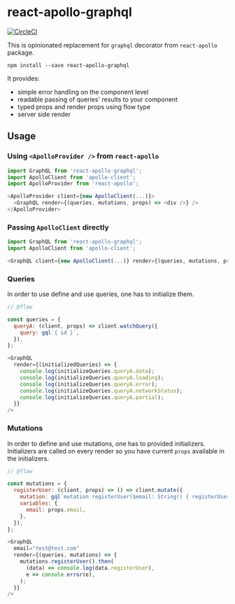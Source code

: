 # react-apollo-graphql

[![CircleCI](https://circleci.com/gh/michalkvasnicak/react-apollo-graphql/tree/master.svg?style=svg&circle-token=20c4fae1b9bd62446eec2d27c334b154c06efc9a)](https://circleci.com/gh/michalkvasnicak/react-apollo-graphql/tree/master)

This is opinionated replacement for `graphql` decorator from `react-apollo` package.

`npm install --save react-apollo-graphql`

It provides:

* simple error handling on the component level
* readable passing of queries' results to your component
* typed props and render props using flow type
* server side render

## Usage

### Using `<ApolloProvider />` from `react-apollo`

```js
import GraphQL from 'react-apollo-graphql';
import ApolloClient from 'apollo-client';
import ApolloProvider from 'react-apollo';

<ApolloProvider client={new ApolloClient(...)}>
  <GraphQL render={(queries, mutations, props) => <div />} />
</ApolloProvider>
```

### Passing `ApolloClient` directly

```js
import GraphQL from 'react-apollo-graphql';
import ApolloClient from 'apollo-client';

<GraphQL client={new ApolloClient(...)} render={(queries, mutations, props) => <div />} />
```

### Queries

In order to use define and use queries, one has to initialize them.

```js
// @flow

const queries = {
  queryA: (client, props) => client.watchQuery({
    query: gql`{ id }`,
  }),
};

<GraphQL
  render={(initializedQueries) => {
    console.log(initializeQueries.queryA.data);
    console.log(initializeQueries.queryA.loading);
    console.log(initializeQueries.queryA.error);
    console.log(initializeQueries.queryA.networkStatus);
    console.log(initializeQueries.queryA.partial);
  }}
/>
```

### Mutations

In order to define and use mutations, one has to provided initializers. Initializers are called on every render so you have current `props` available in the initializers.

```js
// @flow

const mutations = {
  registerUser: (client, props) => () => client.mutate({
    mutation: gql`mutation registerUser($email: String!) { registerUser(email: $email) }`,
    variables: {
      email: props.email,
    },
  }),
};

<GraphQL
  email="test@test.com"
  render={(queries, mutations) => {
    mutations.registerUser().then(
      (data) => console.log(data.registerUser),
      e => console.error(e),
    );
  }}
/>
```
